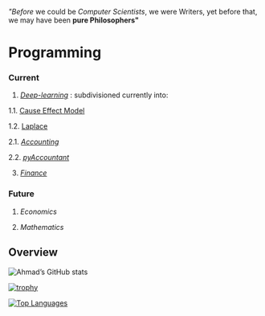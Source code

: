 
_"Before_ we could be _Computer Scientists_, we were Writers,
yet before that, we may have been __pure Philosophers"__


# Programming

### Current
1. [_Deep-learning_](https://github.com/adamwillisMastery/DeepLearner) : subdivisioned currently  into:

1.1. [Cause Effect Model](https://github.com/adamwillisMastery/CauseEffect)

1.2. [Laplace](https://github.com/adamwillisMastery/Laplace)

2.1. [_Accounting_](https://github.com/adamwillisXanax/Thee-accountant)

2.2. [_pyAccountant_](https://github.com/adamwillisMastery/pyAccountant) 

3. [_Finance_](https://github.com/adamwillisXanax/SolvencyPredictor/blob/main/README.md)

### Future

1. _Economics_

2. _Mathematics_


## Overview  

![Ahmad’s GitHub stats](https://github-readme-stats.vercel.app/api?username=adamwillisMastery&show_icons=true&theme)  

[![trophy](https://github-profile-trophy.vercel.app/?username=adamwillisMastery)
](https://github-profile-trophy.vercel.app/?username=adamwillisMastery)  

[![Top Languages](https://github-readme-stats.vercel.app/api/top-langs/?username=adamwillisMastery&hide=kotlin&layout=compact)](https://github-readme-stats.vercel.app/api/top-langs/?username=adamwillisMastery&hide=kotlin&layout=compact)
